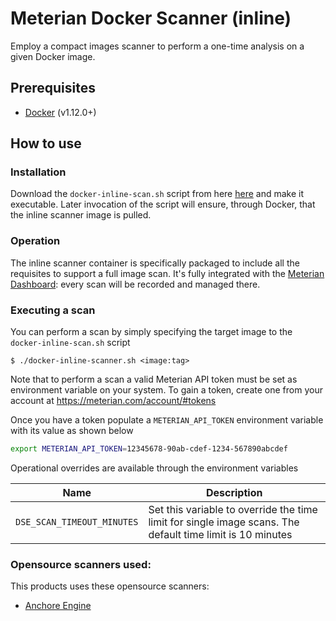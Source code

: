 # Meterian Docker Scanner (inline)

Employ a compact images scanner to perform a one-time analysis on a given Docker image.

## Prerequisites
- [Docker](https://docs.docker.com/install/linux/docker-ce/ubuntu/#install-using-the-convenience-script) (v1.12.0+)

## How to use

### Installation
Download the `docker-inline-scan.sh` script from here [here](https://raw.githubusercontent.com/MeterianHQ/docker-scanner-engine/master//inline/docker-inline-scan.sh) and make it executable. Later invocation of the script will ensure, through Docker, that the inline scanner image is pulled.


### Operation
The inline scanner container is specifically packaged to include all the requisites to support a full image scan. It's fully integrated with the [Meterian Dashboard](https://www.meterian.com/dashboard/): every scan will be recorded and managed there.

### Executing a scan

You can perform a scan by simply specifying the target image to the `docker-inline-scan.sh` script

    $ ./docker-inline-scanner.sh <image:tag>

Note that to perform a scan a valid Meterian API token must be set as environment variable on your system. To gain a token, create one from your account at https://meterian.com/account/#tokens

Once you have a token populate a `METERIAN_API_TOKEN` environment variable with its value as shown below

```bash
export METERIAN_API_TOKEN=12345678-90ab-cdef-1234-567890abcdef
```

Operational overrides are available through the environment variables

| Name | Description |
|------|-------------|
| `DSE_SCAN_TIMEOUT_MINUTES` | Set this variable to override the time limit for single image scans. The default time limit is 10 minutes |

### Opensource scanners used:

This products uses these opensource scanners:
- [Anchore Engine](https://github.com/anchore/anchore-engine) 